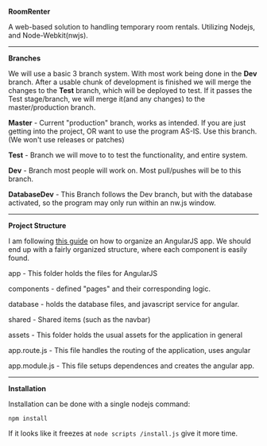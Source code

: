**RoomRenter**

A web-based solution to handling temporary room rentals.
Utilizing Nodejs, and Node-Webkit(nwjs).

---
**Branches**

We will use a basic 3 branch system. With most work being done in the
**Dev** branch. After a usable chunk of development is finished we will merge
the changes to the **Test** branch, which will be deployed to test.
If it passes the Test stage/branch, we will merge it(and any changes) to
the master/production branch.

**Master** - Current "production" branch, works as intended. If you are just
getting into the project, OR want to use the program AS-IS. Use this
branch. (We won't use releases or patches)

**Test** - Branch we will move to to test the functionality, and entire
system.

**Dev** - Branch most people will work on. Most pull/pushes will be to
this branch.

**DatabaseDev** - This Branch follows the Dev branch, but with the database
activated, so the program may only run within an nw.js window.

---
**Project Structure**

I am following [this guide](https://scotch.io/tutorials/angularjs-best-practices-directory-structure) on how to organize an AngularJS app.
We should end up with a fairly organized structure, where each component
is easily found.

app - This folder holds the files for AngularJS

  components - defined "pages" and their corresponding logic.

  database - holds the database files, and javascript service for angular.

  shared - Shared items (such as the navbar)

assets - This folder holds the usual assets for the application in general

app.route.js - This file handles the routing of the application, uses angular

app.module.js - This file setups dependences and creates the angular app.

---
**Installation**

Installation can be done with a single nodejs command:

`npm install`

If it looks like it freezes at `node scripts /install.js` give it more time.
